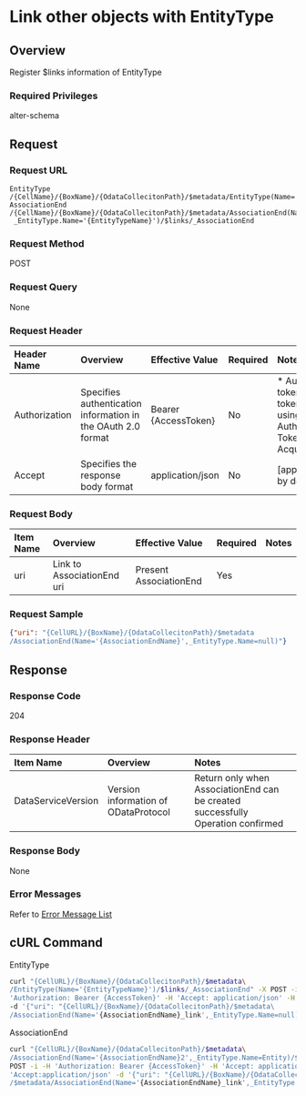 # Link other objects with EntityType

## Overview

Register $links information of EntityType

### Required Privileges

alter-schema


## Request

### Request URL

```
EntityType
/{CellName}/{BoxName}/{OdataCollecitonPath}/$metadata/EntityType(Name='{EntityTypeName}')/$links/_AssociationEnd
AssociationEnd
/{CellName}/{BoxName}/{OdataCollecitonPath}/$metadata/AssociationEnd(Name='{AssociationEndName}',
 _EntityType.Name='{EntityTypeName}')/$links/_AssociationEnd
```

### Request Method

POST

### Request Query

None

### Request Header

|Header Name|Overview|Effective Value|Required|Notes|
|:--|:--|:--|:--|:--|
|Authorization|Specifies authentication information in the OAuth 2.0 format|Bearer {AccessToken}|No|* Authentication tokens are the tokens acquired using the Authentication Token Acquisition API|
|Accept|Specifies the response body format|application/json|No|[application/json] by default|

### Request Body

|Item Name|Overview|Effective Value|Required|Notes|
|:--|:--|:--|:--|:--|
|uri|Link to AssociationEnd uri|Present AssociationEnd|Yes||

### Request Sample

```JSON
{"uri": "{CellURL}/{BoxName}/{OdataCollecitonPath}/$metadata
/AssociationEnd(Name='{AssociationEndName}',_EntityType.Name=null)"}
```


## Response

### Response Code

204

### Response Header

|Item Name|Overview|Notes|
|:--|:--|:--|
|DataServiceVersion|Version information of ODataProtocol|Return only when AssociationEnd can be created successfully<br>Operation confirmed|

### Response Body

None

### Error Messages

Refer to [Error Message List](004_Error_Messages.md)


## cURL Command

EntityType

```sh
curl "{CellURL}/{BoxName}/{OdataCollecitonPath}/$metadata\
/EntityType(Name='{EntityTypeName}')/$links/_AssociationEnd" -X POST -i -H \
'Authorization: Bearer {AccessToken}' -H 'Accept: application/json' -H 'Accept:application/json'\
-d '{"uri": "{CellURL}/{BoxName}/{OdataCollecitonPath}/$metadata\
/AssociationEnd(Name='{AssociationEndName}_link',_EntityType.Name=null)"}'
```

AssociationEnd

```sh
curl "{CellURL}/{BoxName}/{OdataCollecitonPath}/$metadata\
/AssociationEnd(Name='{AssociationEndName}2',_EntityType.Name=Entity)/$links/_AssociationEnd" -X \
POST -i -H 'Authorization: Bearer {AccessToken}' -H 'Accept: application/json' -H \
'Accept:application/json' -d '{"uri": "{CellURL}/{BoxName}/{OdataCollecitonPath}\
/$metadata/AssociationEnd(Name='{AssociationEndName}_link',_EntityType.Name=Entity2)"}'
```


